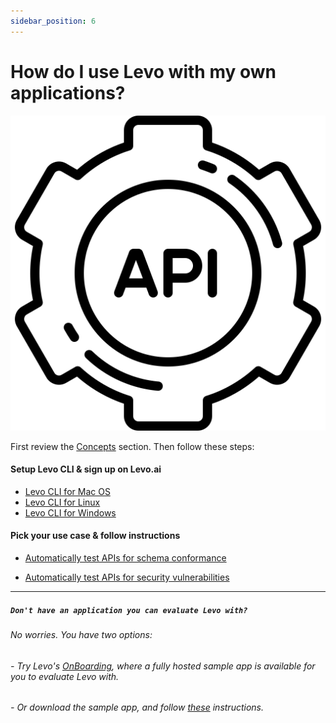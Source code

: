```yaml
---
sidebar_position: 6
---
```


# How do I use Levo with my own applications?

![](../assets/api.svg)


First review the [Concepts][concepts] section. Then follow these steps:

#### Setup Levo CLI & sign up on Levo.ai
* [Levo CLI for Mac OS][mac]
* [Levo CLI for Linux][linux]
* [Levo CLI for Windows][windows]

#### Pick your use case & follow instructions

* [Automatically test APIs for schema conformance][use-my-app-for-schema-tests]

* [Automatically test APIs for security vulnerabilities][use-my-app-for-security-tests]


---------------------------
##### `Don't have an application you can evaluate Levo with?`

###### No worries. You have two options:

###### - Try Levo's [OnBoarding][onboarding], where a fully hosted sample app is available for you to evaluate Levo with.
###### - Or download the sample app, and follow [these][sample-apps] instructions.

[concepts]: ../concepts.md
[mac]: ../levo-cli/levo-cli-for-mac-os.md
[linux]: ../levo-cli/levo-cli-for-linux.md
[windows]: ../levo-cli/levo-cli-for-windows.md

[use-my-app-for-schema-tests]: ../test-your-app/test-app-schema-conformance.md
[use-my-app-for-security-tests]: ../test-your-app/test-app-security.md
[onboarding]: ./trying-levo.md
[sample-apps]: ./test-sample-app/levo-sample-applications.md
